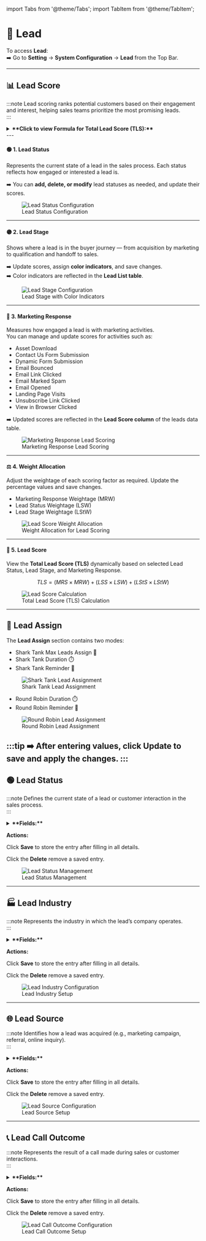 import Tabs from '@theme/Tabs';
import TabItem from '@theme/TabItem';

# 🧲 **Lead**

To access **Lead**:  
➡️ Go to **Setting** → **System Configuration** → **Lead** from the Top Bar.

---

## 📊 **Lead Score**
:::note
Lead scoring ranks potential customers based on their engagement and interest, helping sales teams prioritize the most promising leads.  
:::

<details>
<summary><strong>**Click to view Formula for Total Lead Score (TLS):**</strong></summary>
<p>
TLS = (MRS × MRW) + (LSS × LSW) + (LStS × LStW)

yaml
Copy code

Where:  
- **MRS** – Marketing Response Score  
- **MRW** – Marketing Response Weightage  
- **LSS** – Lead Status Score  
- **LSW** – Lead Status Weightage  
- **LStS** – Lead Stage Score  
- **LStW** – Lead Stage Weightage  
</p>
</details>
---

#### 🟢 **1. Lead Status**

Represents the current state of a lead in the sales process. Each status reflects how engaged or interested a lead is.  

➡️ You can **add, delete, or modify** lead statuses as needed, and update their scores.  

<figure>
  <img src="/media/image15.png" alt="Lead Status Configuration" />
  <figcaption>Lead Status Configuration</figcaption>
</figure>

---

#### 🟣 **2. Lead Stage**

Shows where a lead is in the buyer journey — from acquisition by marketing to qualification and handoff to sales.  

➡️ Update scores, assign **color indicators**, and save changes.  
➡️ Color indicators are reflected in the **Lead List table**.  

<figure>
  <img src="/media/image2b.png" alt="Lead Stage Configuration" />
  <figcaption>Lead Stage with Color Indicators</figcaption>
</figure>

---

#### 📧 **3. Marketing Response**

Measures how engaged a lead is with marketing activities.  
You can manage and update scores for activities such as:  

- Asset Download  
- Contact Us Form Submission  
- Dynamic Form Submission  
- Email Bounced  
- Email Link Clicked  
- Email Marked Spam  
- Email Opened  
- Landing Page Visits  
- Unsubscribe Link Clicked  
- View in Browser Clicked  

➡️ Updated scores are reflected in the **Lead Score column** of the leads data table.  

<figure>
  <img src="/media/image17.png" alt="Marketing Response Lead Scoring" />
  <figcaption>Marketing Response Lead Scoring</figcaption>
</figure>

---

#### ⚖️ **4. Weight Allocation**

Adjust the weightage of each scoring factor as required. Update the percentage values and save changes.  

- Marketing Response Weightage (MRW)  
- Lead Status Weightage (LSW)  
- Lead Stage Weightage (LStW)  

<figure>
  <img src="/media/image18.png" alt="Lead Score Weight Allocation" />
  <figcaption>Weight Allocation for Lead Scoring</figcaption>
</figure>

---

#### 🧮 **5. Lead Score**

View the **Total Lead Score (TLS)** dynamically based on selected Lead Status, Lead Stage, and Marketing Response.  

$$
TLS = (MRS \times MRW) + (LSS \times LSW) + (LStS \times LStW)
$$


<figure>
  <img src="/media/image19.png" alt="Lead Score Calculation" />
  <figcaption>Total Lead Score (TLS) Calculation</figcaption>
</figure>

---

## 👥 **Lead Assign**

The **Lead Assign** section contains two modes:  

<Tabs>
  <TabItem value="shark-tank" label="🦈 Shark Tank" default>
    <ul>
      <li>Shark Tank Max Leads Assign 📌</li>
      <li>Shark Tank Duration ⏱️</li>
      <li>Shark Tank Reminder 🔔</li>
    </ul>
    <figure>
      <img src="/media/image20.png" alt="Shark Tank Lead Assignment" />
      <figcaption>Shark Tank Lead Assignment</figcaption>
    </figure>
  </TabItem>

  <TabItem value="round-robin" label="🔄 Round Robin">
    <ul>
      <li>Round Robin Duration ⏱️</li>
      <li>Round Robin Reminder 🔔</li>
    </ul>
    <figure>
      <img src="/media/image21.png" alt="Round Robin Lead Assignment" />
      <figcaption>Round Robin Lead Assignment</figcaption>
    </figure>
  </TabItem>
</Tabs>


:::tip
➡️ After entering values, click **Update** to save and apply the changes.
:::
---

## 🟢 **Lead Status**
:::note
Defines the current state of a lead or customer interaction in the sales process.  
:::
<details>
<summary><strong>**Fields:**</strong></summary> 
<p>
- **Name** – Title of the lead status  
- **Score** – Numeric value indicating priority/quality  
- **Colour** – Visual indicator for quick identification  
- **Description** – Explanation of the status meaning  
- **Active/Archive (Toggle)** – Mark as active or archive  
</p>
</details>

**Actions:** 

<Tabs>
  <TabItem value="save" label="💾 Save" default>
    <p>Click <strong>Save</strong> to store the entry after filling in all details.</p>
  </TabItem>

  <TabItem value="delete" label="🗑️ Delete">
    <p>Click the <strong>Delete</strong> remove a saved entry.</p>
  </TabItem>
</Tabs>


<figure>
  <img src="/media/image22.png" alt="Lead Status Management" />
  <figcaption>Lead Status Management</figcaption>
</figure>

---

## 🏭 **Lead Industry**

:::note
Represents the industry in which the lead’s company operates.  
:::

<details>
<summary><strong>**Fields:**</strong></summary> 
<p> 
- **Name** – Industry label  
</p>
</details>

**Actions:**  

<Tabs>
  <TabItem value="save" label="💾 Save" default>
    <p>Click <strong>Save</strong> to store the entry after filling in all details.</p>
  </TabItem>

  <TabItem value="delete" label="🗑️ Delete">
    <p>Click the <strong>Delete</strong> remove a saved entry.</p>
  </TabItem>
</Tabs>

<figure>
  <img src="/media/image23.png" alt="Lead Industry Configuration" />
  <figcaption>Lead Industry Setup</figcaption>
</figure>

---

## 🌐 **Lead Source**

:::note
Identifies how a lead was acquired (e.g., marketing campaign, referral, online inquiry).  
:::

<details>
<summary><strong>**Fields:** </strong></summary> 
<p>
- **Name** – Source label  
</p>
</details>

**Actions:** 

<Tabs>
  <TabItem value="save" label="💾 Save" default>
    <p>Click <strong>Save</strong> to store the entry after filling in all details.</p>
  </TabItem>

  <TabItem value="delete" label="🗑️ Delete">
    <p>Click the <strong>Delete</strong> remove a saved entry.</p>
  </TabItem>
</Tabs> 

<figure>
  <img src="/media/image24.png" alt="Lead Source Configuration" />
  <figcaption>Lead Source Setup</figcaption>
</figure>

---

## 📞 **Lead Call Outcome**
:::note
Represents the result of a call made during sales or customer interactions.  
:::

<details>
<summary><strong>**Fields:**</strong></summary>  
<p>
- **Name** – Call outcome label  
- **Colour** – Visual indicator for quick identification  
- **Description** – Explanation of the outcome  
</p>
</details>

**Actions:**
  
<Tabs>
  <TabItem value="save" label="💾 Save" default>
    <p>Click <strong>Save</strong> to store the entry after filling in all details.</p>
  </TabItem>

  <TabItem value="delete" label="🗑️ Delete">
    <p>Click the <strong>Delete</strong> remove a saved entry.</p>
  </TabItem>
</Tabs>  

<figure>
  <img src="/media/image2c.png" alt="Lead Call Outcome Configuration" />
  <figcaption>Lead Call Outcome Setup</figcaption>
</figure>
